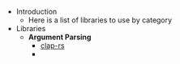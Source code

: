 - Introduction
	- Here is a list of libraries to use by category
- Libraries
	- **Argument Parsing**
		- [clap-rs](https://github.com/clap-rs/clap)
		-